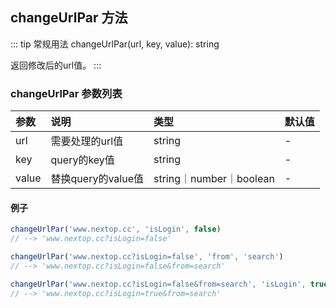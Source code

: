 ## changeUrlPar 方法
::: tip 常规用法
changeUrlPar(url, key, value): string 

返回修改后的url值。
:::


### changeUrlPar 参数列表
| 参数          | 说明                 | 类型     | 默认值   |
| :------------- |:-----------------| :--------| :--------|
| url         | 需要处理的url值     | string       | -      |
| key         | query的key值     | string       | -      |
| value         | 替换query的value值     | string｜number｜boolean       | -      |

#### 例子

```js
changeUrlPar('www.nextop.cc', 'isLogin', false)
// --> 'www.nextop.cc?isLogin=false'
```

```js
changeUrlPar('www.nextop.cc?isLogin=false', 'from', 'search')
// --> 'www.nextop.cc?isLogin=false&from=search'
```

```js
changeUrlPar('www.nextop.cc?isLogin=false&from=search', 'isLogin', true)
// --> 'www.nextop.cc?isLogin=true&from=search'
```